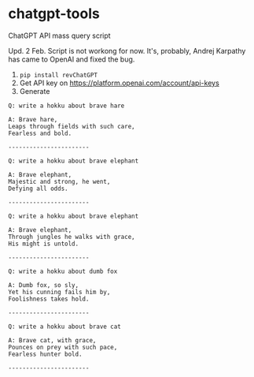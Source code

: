 # chatgpt-tools

ChatGPT API mass query script

Upd. 2 Feb. Script is not workong for now. It's, probably, Andrej Karpathy has came to OpenAI and fixed the bug.

1. `pip install revChatGPT`
2. Get API key on https://platform.openai.com/account/api-keys
3. Generate

```
Q: write a hokku about brave hare

A: Brave hare,
Leaps through fields with such care,
Fearless and bold.

-----------------------

Q: write a hokku about brave elephant

A: Brave elephant,
Majestic and strong, he went,
Defying all odds.

-----------------------

Q: write a hokku about brave elephant

A: Brave elephant,
Through jungles he walks with grace,
His might is untold.

-----------------------

Q: write a hokku about dumb fox

A: Dumb fox, so sly,
Yet his cunning fails him by,
Foolishness takes hold.

-----------------------

Q: write a hokku about brave cat

A: Brave cat, with grace,
Pounces on prey with such pace,
Fearless hunter bold.

-----------------------
```
